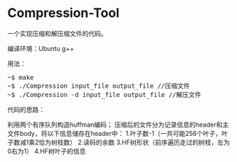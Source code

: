 # Compression-Tool
一个实现压缩和解压缩文件的代码。

编译环境：Ubuntu g++


用法：

<pre>
~$ make
~$ ./Compression input_file output_file //压缩文件
~$ ./Compression -d input_file output_file //解压文件
</pre>


代码的思路：

利用两个有序队列构造huffman编码；
压缩后的文件分为记录信息的header和主文件body，将以下信息储存在header中：
      1.叶子数-1（一共可能256个叶子，叶子数减1乘2恰为树枝数）
      2.读码的余数 
      3.HF树形状（前序遍历走过的树枝，左为0右为1） 
      4.HF树叶子的信息



